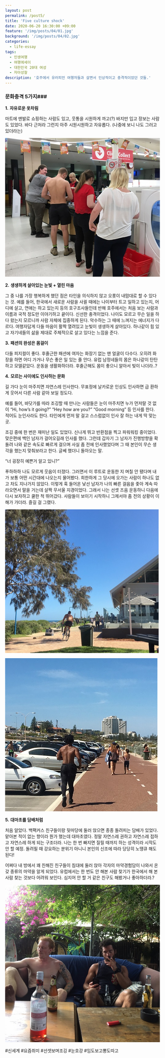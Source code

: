 ```yaml
---
layout: post
permalink: /post5/
title: 'Five culture shock'
date: 2020-06-20 16:30:00 +09:00
feature: '/img/posts/04/01.jpg'
background: '/img/posts/04/02.jpg'
categories:
  - life-essay
tags:
  - 인생여행
  - 여행에세이
  - 대한민국 20대 여성
  - 자아성찰
description: '호주에서 유러피언 여행자들과 살면서 인상적이고 충격적이었던 것들.'
---
```


   ### **문화충격 5가지**###

**1.**  **자유로운 옷차림**

마트에 맨발로 쇼핑하는 사람도 있고, 웃통을 시원하게 까고(?) 바지만 입고 장보는 사람도 있었다. 바다 근처라 그런지 아주 시원시원하고 자유롭다. (나중에 보니 나도 그러고 있더라는)

![시원한 옷차림](/img/posts/04/03.jpg)

**2.**  **생생하게 살아있는 눈빛 + 열린 마음**

그 중 나를 가장 행복하게 했던 점은 타인을 의식하지 않고 오롯이 내맘대로 할 수 있다는 것. 예를 들어, 한국에서 새로운 사람을 사귈 때에는 나이부터 트고 일하고 있는지, 어디에 살고, 연애는 하고 있는지 등의 호구조사들인데 반해 호주에서는 처음 보는 사람과 이름과 국적 정도만 이야기하고 끝이다. 신선한 충격이었다. 나이도 모르고 무슨 일을 하다 왔는지 모르니까 사람 자체에 집중하게 된다. 악수하는 그 때에 느껴지는 에너지가 다르다. 여행자답게 다들 마음이 활짝 열려있고 눈빛이 생생하게 살아있다. 하나같이 힘 있고 자기네들의 삶을 제대로 주체적으로 살고 있다는 느낌을 준다.

**3.**  **패션의 완성은 몸걸이**

다들 피지컬이 좋다. 후줄근한 패션에 여자는 화장기 없는 맨 얼굴이 다수다. 오히려 화장을 하면 어디 가거나 무슨 좋은 일 있는 줄 안다. 유럽 남정네들의 몸은 하나같이 탄탄하고 모델같았다. 운동을 생활화하더라. 후줄근해도 몸이 좋으니 알아서 빛이 나더라..?

**4.**  **모르는 사이에도 인사하는 문화**

길 가다 눈이 마주치면 자연스레 인사한다. 무표정에 날카로운 인상도 인사하면 급 환하게 웃어서 다른 사람 같아 보일 정도다.

예를 들어, 바닷가를 따라 조깅할 때 만나는 사람들은 눈이 마주치면 누가 먼저랄 것 없이 “Hi, how’s it going?” “Hey how are you?” “Good morning” 등 인사를 한다. 적어도 눈인사라도 한다. 타인에게 먼저 말 걸고 스스럼없이 인사 잘 하는 내게 딱 맞는 곳. 

조깅 중에 한 번은 재미난 일도 있었다. 신나게 뛰고 반환점을 찍고 파워워킹 중이었다. 맞은편에 백인 남자가 걸어오길래 인사를 했다. 그런데 갑자기 그 남자가 진행방향을 확 돌려 나와 같은 속도로 빠르게 걸으며 사실 좀 전에 인사했었다며 그 때 본인이 무슨 생각을 했는지 맞춰보라고 한다. 글쎄 했더니 돌아오는 말. 

“너 굉장히 예쁜거 알고 있니?” 

푸하하하 나도 모르게 웃음이 터졌다. 그러면서 이 루트로 운동한 지 며칠 안 됐다며 내가 보통 어떤 시간대에 나오는지 물어봤다. 희한하게 그 당시에 오가는 사람이 하나도 없고 차도 지나가지 않았다. 이렇게 훅 들어온 낯선 남자가 나의 빠른 걸음을 좇아 계속 따라오면서 말을 거는데 살짝 무서울 지경이었다. 그래서 나는 선셋 즈음 운동하니 다음에 다시 보자하고 쿨한 척 뛰어갔다. 사람들이 보이기 시작하니 그제서야 좀 전의 상황이 이해가 가더라. 즐길 걸 그랬다.

![화난 근육들](/img/posts/04/06.jpg)

![화난 근육들2](/img/posts/04/05.jpg)

**5.**  **대마초를 담배처럼**

처음 알았다. 백팩커스 친구들이랑 뒷마당에 둘러 앉으면 종종 돌려피는 담배가 있었다. 맡아본 적이 없는 향이라 뭔가 했는데 대마초였다. 정말 자연스레 권하고 자연스레 접하고 자연스레 하게 되는 구조더라. 나는 한 번 빠지면 질릴 때까지 하는 성격이라 시작도 안 할 예정. 돌려필 때 강요하는 분위기 아니니 본인의 신조에 따라 당당히 노땡큐 해도 된다!  

어쩌다 내 방에서 꽤 친해진 친구들이 침대에 둘러 앉아 각자의 마약경험담이 나와서 온갖 종류의 마약을 알게 되었다. 유럽에서는 한 번도 안 해본 사람 찾기가 한국에서 해 본 사람 찾는 것보다 어려워 보인다. 심지어 안 할 거 같은 친구도 해봤거나 좋아하더라.?

![my zara model](/img/posts/04/04.jpg)

#신세계 #요즘취미 #선셋보며조깅 #눈호강 #임도보고뽕도따고 